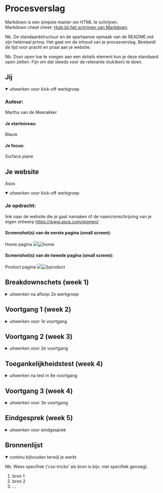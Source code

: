 # Procesverslag
Markdown is een simpele manier om HTML te schrijven.  
Markdown cheat cheet: [Hulp bij het schrijven van Markdown](https://github.com/adam-p/markdown-here/wiki/Markdown-Cheatsheet).

Nb. De standaardstructuur en de spartaanse opmaak van de README.md zijn helemaal prima. Het gaat om de inhoud van je procesverslag. Besteedt de tijd voor pracht en praal aan je website.

Nb. Door *open* toe te voegen aan een *details* element kun je deze standaard open zetten. Fijn om dat steeds voor de relevante stuk(ken) te doen.





## Jij

<details open>
<summary>uitwerken voor kick-off werkgroep</summary>

### Auteur:
Martha van de Meerakker

#### Je startniveau:
Blauw

#### Je focus:
Surface plane
 
</details>





## Je website
Asos

<details open>
<summary>uitwerken voor kick-off werkgroep</summary>

### Je opdracht:
link naar de website die je gaat namaken óf de naam/omschrijving van je eigen ontwerp
https://www.asos.com/women/ 


#### Screenshot(s) van de eerste pagina (small screen): 
Home pagina
<img src="images/resultaten.jpg">![home](https://user-images.githubusercontent.com/90323802/136040810-42fcde8a-e6a7-4512-bd81-a0b0a658a265.png)





#### Screenshot(s) van de tweede pagina (small screen):
Product pagina
<img src="images/detail.jpg">![bproduct](https://user-images.githubusercontent.com/90323802/136040832-5e0e8ebd-e15c-4e39-9ac7-14b60d0b9967.png)

 
</details>





## Breakdownschets (week 1)

<details>
<summary>uitwerken na afloop 2e werkgroep</summary>

### de hele pagina: 
<img src="images/dummy-plaatje.jpg" <img width="476" alt="breakdown" src="https://user-images.githubusercontent.com/90323802/136040936-275bddae-d5c5-4fca-8971-0b845feb21db.png">
 width="375px" alt="breakdown van de hele pagina">

### dynamisch deel (bijv menu): 
<img src="images/dummy-plaatje.jpg" width="375px" alt="breakdown van een dynamisch deel">
<img width="301" alt="menu" src="https://user-images.githubusercontent.com/90323802/136040951-30339b0a-c4cd-4dc7-a0fc-d2bdf95b4bd7.png">

### wellicht nog een dynamisch deel (bijv filter): 
<img src="images/dummy-plaatje.jpg" width="375px" alt="breakdown van nog een dynamisch deel">

</details>





## Voortgang 1 (week 2)

<details>!

<summary>uitwerken voor 1e voortgang</summary>

### Stand van zaken
hier dit ging goed & dit was lastig (neem ook screenshots op van delen van je website en code)


### Agenda voor meeting
samen met je groepje opstellen

Vera: Hoe plaats ik verschillende soorten teksten over afbeeldingen? En hoe houd ik de afbeelding dan ook een link?
Sidney: Hoe maak ik een hamburgermenu? Javascript transitions van de homepage.
Martha: Hoe maak je iets responsive? Hoe maak je een hamburgermenu?


### Verslag van meeting
hier na afloop snel de uitkomsten van de meeting vastleggen

We hebben met z'n drieën een gesprek gehad met Caro. Hier hebben we het over gehad waar we tegenaan liepen en hoe we het beste een aantal dingen kunnen gaan aanpakken. Bijvoorbeeld hoe je het beste tekst over afbeeldingen kunt plaatsen, deze info had vooral Vera nodig. Sidney en ik hadden de vraag over de hamburgermenu. Hier zijn we vanwege tijdsdruk niet zo heel erg op diep in gegaan, maar kwam het er op neer dat Sidney en ik meer naar de opdrachten op DlO moeten gaan kijken en ons meer gaan verdiepen. Een groot deel staat hier ook op en kun je er zelf mee oefenen eerst om bepaalde onderdelen onder de knie te kunnen krijgen.

</details>





## Voortgang 2 (week 3)

<details>
<summary>uitwerken voor 2e voortgang</summary>

### Stand van zaken
hier dit ging goed & dit was lastig (neem ook screenshots op van delen van je website en code)


### Agenda voor meeting
samen met je groepje opstellen

Vera: Hoe maak je een goede carrousel? En wat kan ik doen met mijn hero image dat verandert bij een breakpoint?
Sidney: Hoe maak je een carrousel?
Martha: Hoe maak je een slideshow/ carrousel? 

### Verslag van meeting
hier na afloop snel de uitkomsten van de meeting vastleggen
 
Deze week hebben we een gesprek met Midas gehad. En hebben we het voornamelijk over carrousels gehad, hier hadden we met z'n allen wat mee te maken. Dit gesprek heeft ons veel goeds gedaan en konden we makkelijk weer verder met het maken van dit onderdeel. Verder heb ik over de slideshow niet meer kunnen vragen dus heb ik besloten om Caro een berichtje te sturen die mij hier wellicht mee kon helpen. Tijdens de meeting vertelde ze mij dat ze eigenlijk niet veel van Javascript af weet en heeft ze mij de code gegeven van haar die ze ooit heeft gebruikt. Hiermee ben ik zelf wat mee gaan experimenteren en heb ik het mijn eigen er van gemaakt. 
</details>





## Toegankelijkheidstest (week 4)

<details>
<summary>uitwerken na test in 8e voortgang</summary>

### Bevindingen
Lijst met je bevindingen die in de test naar voren kwamen:

#### Screen reader
Toen ik het ging uittesten met de screenreader viel mij op dat hij veel dingen oversloeg, hij kon geen afbeeldingen voor lezen omdat deze geen alt hadden.
Door dit te kunnen oplossen moet ik deze dus wel toevoegen en kan het voorgelezen worden door de screenreader. 

#### Tab toets
Ook hier merkte ik dat het niet zo goed ging van navigeren naar bepaalde elementen. Om dit te kunnen voorkomen zal ik dus meer labels moeten toevoegen. 

#### Parkissonstest + toegankelijkheidsbril
Zelf heb ik de parkissontest gedaan, wat ik zelf niet perse ooit had ervaren. Een heel gek gevoel waardoor je minder makkelijk op dingen kan klikken of typen. Je krijgt de hele tijd als het ware een schok en doordat mijn website nog niet helemaal af was kon ik niet een grote conclusie trekken maar wel door een aantal knoppen groot te maken zodat de gebruiker bij een schok of diegene uitschiet alsnog hier gemakkelijk op kan klikken. Dit geldt hetzelfde voor de bril. 

</details>





## Voortgang 3 (week 4)

<details>
<summary>uitwerken voor 3e voortgang</summary>

### Stand van zaken
hier dit ging goed & dit was lastig (neem ook screenshots op van delen van je website en code)


### Agenda voor meeting
samen met je groepje opstellen

Vera: Hoe kan ik een dropdown maken in mijn footer?
Sidney: Hoe stel ik een uitklapbare menu op?
Martha: Hoe stel ik mijn hamburgermenu op?


### Verslag van meeting
hier na afloop snel de uitkomsten van de meeting vastleggen

Deze week hebben we een gesprek met Sanne gehad. We hebben het hier vooral gehad over uitklapbare menu's, hier had ik zelf niet perse heel veel mee te maken maar wel handig om te zien hoe dit uberhaupt werkt. Wel heb ik gezien hoe je een hamburgermenu ongeveer opstelt wat erg handig was. Dit hebben we geleerd door eigenlijk te kijken naar het live coderen van Sanne en konden we ondertussen vragen hierover stellen. Ik merkte dat ik deze week niet heel veel vragen had, want ik was lekker bezig met het maken van mijn tweede pagina. 

</details>





## Eindgesprek (week 5)

<details>
<summary>uitwerken voor eindgesprek</summary>

### Stand van zaken
hier dit ging goed & dit was lastig (neem ook screenshots op van delen van je website en code)

Ik merkte dat de vier weken voor mij erg weinig waren, ik moet altijd er opstarten met programmeren en loop vaak snel vast tijdens het proces. Hierdoor heb ik mijn website voor het eindgesprek ook niet af kunnen krijgen helaas en ben ik voor de herkansing gegaan. Snel ben ik dus gelijk mijn tijd gaan gebruiken om het verder af te kunnen maken. Tijdens het begin hiervan merkte ik dat ik veel met tops aan het werken was en dat er een soort witruimte onstond in mijn website. Ik ben toen naar Ymaro gegaan om te kijken wat dit was en hij gaf aan dat het beste was om al deze tops te verwijderen en verder te gaan. Hierdoor raakte mijn site natuurlijk helemaal in de war en moest ik opeens veel tijd besteden aan de pagina opnieuw stylen. Hierna kon ik pas beginnen met waar ik eigenlijk mee aan wou beginnen. Namelijk de surface plane, ik heb rond deze periode toch een switch willen maken omdat dit goed bij mijn site paste aangezien er veel onderdelen hiervan in voor kwamen en zou het mij dus ook tijd besparen. Ik merkte dat ik hier en daar met Javascript moest gaan werken en dat ik hier af en toe erg veel moeite mee had. Toen ben ik Joris gaan inschakelen mijn studentassistent van vorig jaar die mij altijd goed kon helpen. We zijn samen gaan zitten om de animatie te maken, en na bloed zweet en tranen is het uiteindelijk gelukt. Nadat ik het af heb gekregen ben ik ott de conclusie gekomen om gelijk vanaf het begin meer tijd aan zo'n project te steken en eerder om hulp te vragen voordat het  faataal mis gaat.

### Screenshot(s)

hier screenshot(s) van je eindresultaat

</details>





## Bronnenlijst

<details open>
<summary>continu bijhouden terwijl je werkt</summary>

Nb. Wees specifiek ('css-tricks' als bron is bijv. niet specifiek genoeg).

1. bron 1
2. bron 2
3. ...

</details>
